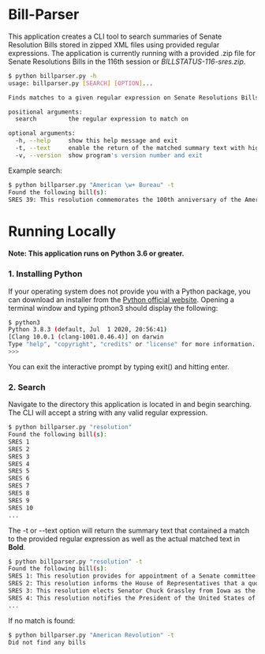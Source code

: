 # Bill-Parser

This application creates a CLI tool to search summaries of Senate Resolution Bills stored in zipped XML files using provided regular expressions.
The application is currently running with a provided .zip file for Senate Resolutions Bills in the
116th session or *BILLSTATUS-116-sres.zip*.

```bash
$ python billparser.py -h
usage: billparser.py [SEARCH] [OPTION]...

Finds matches to a given regular expression on Senate Resolutions Bills in the 116th session stored as XML files in a .zip archive

positional arguments:
  search         the regular expression to match on

optional arguments:
  -h, --help     show this help message and exit
  -t, --text     enable the return of the matched summary text with highlighted matches
  -v, --version  show program's version number and exit

```
Example search:

```bash
$ python billparser.py "American \w+ Bureau" -t
Found the following bill(s):
SRES 39: This resolution commemorates the 100th anniversary of the American Farm Bureau Federation and recognizes its efforts to promote and advocate for U.S. farm and ranch interests.
```



# Running Locally
#### **Note:** This application runs on Python 3.6 or greater.
### 1. Installing Python
If your operating system does not provide you with a Python package, you can download an installer from the [Python official website](https://www.python.org/downloads/). Opening a terminal window and typing pthon3 should display the following:

```bash
$ python3
Python 3.8.3 (default, Jul  1 2020, 20:56:41) 
[Clang 10.0.1 (clang-1001.0.46.4)] on darwin
Type "help", "copyright", "credits" or "license" for more information.
>>> 
```
You can exit the interactive prompt by typing exit() and hitting enter.

### 2. Search
Navigate to the directory this application is located in and begin searching. The CLI will accept a string with any valid regular expression.

```bash
$ python billparser.py "resolution"
Found the following bill(s):
SRES 1
SRES 2
SRES 3
SRES 4
SRES 5
SRES 6
SRES 7
SRES 8
SRES 9
SRES 10
...
```

The -t or --text option will return the summary text that contained a match to the provided regular expression as well as the actual matched text in **Bold**.

```bash
$ python billparser.py "resolution" -t
Found the following bill(s):
SRES 1: This resolution provides for appointment of a Senate committee joined with a House of Representatives committee to notify the President that a quorum of each chamber has assembled.
SRES 2: This resolution informs the House of Representatives that a quorum of the Senate is assembled.
SRES 3: This resolution elects Senator Chuck Grassley from Iowa as the President pro tempore of the Senate.
SRES 4: This resolution notifies the President of the United States of the election of the Honorable Chuck Grassley as President pro tempore of the Senate.
...
```

If no match is found:
```bash
$ python billparser.py "American Revolution" -t
Did not find any bills
```
